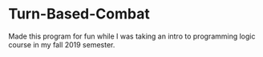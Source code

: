 # Turn-Based-Combat

Made this program for fun while I was taking an intro to programming logic course in my fall 2019 semester.
